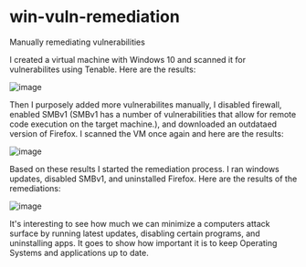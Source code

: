 # win-vuln-remediation
Manually remediating vulnerabilities 

I created a virtual machine with Windows 10 and scanned it for vulnerabilites using Tenable. Here are the results:

![image](https://github.com/user-attachments/assets/f559ad34-9da4-42b6-a854-bdbe2bba2d6a)


Then I purposely added more vulnerabilites manually, I disabled firewall, enabled SMBv1 (SMBv1 has a number of vulnerabilities that allow for remote code execution on the target machine.), and downloaded an outdataed version of Firefox. I scanned the VM once again and here are the results:

![image](https://github.com/user-attachments/assets/2c8a599a-aa69-4e32-95ea-049b89b36cf1)


Based on these results I started the remediation process. I ran windows updates, disabled SMBv1, and uninstalled Firefox. Here are the results of the remediations:


![image](https://github.com/user-attachments/assets/082ea223-d0a2-4a04-9df1-06955621318b)


It's interesting to see how much we can minimize a computers attack surface by running latest updates, disabling certain programs, and uninstalling apps. It goes to show how important it is to keep Operating Systems and applications up to date. 
